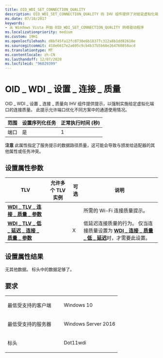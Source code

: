 ```yaml
---
title: OID_WDI_SET_CONNECTION_QUALITY
description: OID_WDI_SET_CONNECTION_QUALITY 向 IHV 组件提供了对给定虚拟化端口强制实现连接质量的提示。 此提示允许端口优化不同方案中的通道使用情况。
ms.date: 07/18/2017
keywords:
- 从 Windows Vista 开始 OID_WDI_SET_CONNECTION_QUALITY 网络驱动程序
ms.localizationpriority: medium
ms.custom: 19H1
ms.openlocfilehash: d8bf45fa12fc0730e6b18377c312a8b1dd82610e
ms.sourcegitcommit: 418e6617e2a695c9cb4b37b5b60e264760858acd
ms.translationtype: MT
ms.contentlocale: zh-CN
ms.lasthandoff: 12/07/2020
ms.locfileid: "96829399"
---
```

# <a name="oid_wdi_set_connection_quality"></a>OID \_ WDI \_ 设置 \_ 连接 \_ 质量


OID \_ WDI \_ 设置 \_ 连接 \_ 质量向 IHV 组件提供提示，以强制实施给定虚拟化端口的连接质量。 此提示允许端口优化不同方案中的通道使用情况。

| 范围 | 设置序列化任务 | 正常执行时间 (秒)  |
|-------|--------------------------|---------------------------------|
| 端口  | 是                      | 1                               |

 

**注意**  此属性指定了服务提示的数据路径质量，这可能会导致与颁发给适配器的其他属性或任务冲突。

 

## <a name="set-property-parameters"></a>设置属性参数


| TLV                                                                                                                       | 允许多个 TLV 实例 | 可选 | 说明                                                                                                                                                                                    |
|---------------------------------------------------------------------------------------------------------------------------|--------------------------------|----------|------------------------------------------------------------------------------------------------------------------------------------------------------------------------------------------------|
| [**WDI \_ TLV \_ 连接 \_ 质量 \_ 参数**](./wdi-tlv-connection-quality-parameters.md)                           |                                |          | 所需的 Wi-Fi 连接质量提示。                                                                                                                                                     |
| [**WDI \_ TLV \_ 低 \_ 延迟 \_ 连接 \_ 质量 \_ 参数**](./wdi-tlv-low-latency-connection-quality-parameters.md) |                                | X        | 低延迟连接质量的行为。 仅当连接质量设置为 [**WDI \_ 连接 \_ 质量 \_ 低 \_ 延迟**](/windows-hardware/drivers/ddi/wditypes/ne-wditypes-_wdi_connection_quality_hint)时，才需要此设置。 |

 

## <a name="set-property-results"></a>设置属性结果


无其他数据。 标头中的数据足够了。

<a name="requirements"></a>要求
------------

<table>
<colgroup>
<col width="50%" />
<col width="50%" />
</colgroup>
<tbody>
<tr class="odd">
<td><p>最低受支持的客户端</p></td>
<td><p>Windows 10</p></td>
</tr>
<tr class="even">
<td><p>最低受支持的服务器</p></td>
<td><p>Windows Server 2016</p></td>
</tr>
<tr class="odd">
<td><p>标头</p></td>
<td>Dot11wdi</td>
</tr>
</tbody>
</table>

 

